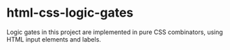 # html-css-logic-gates

Logic gates in this project are implemented in pure CSS combinators, using HTML input elements and labels.

